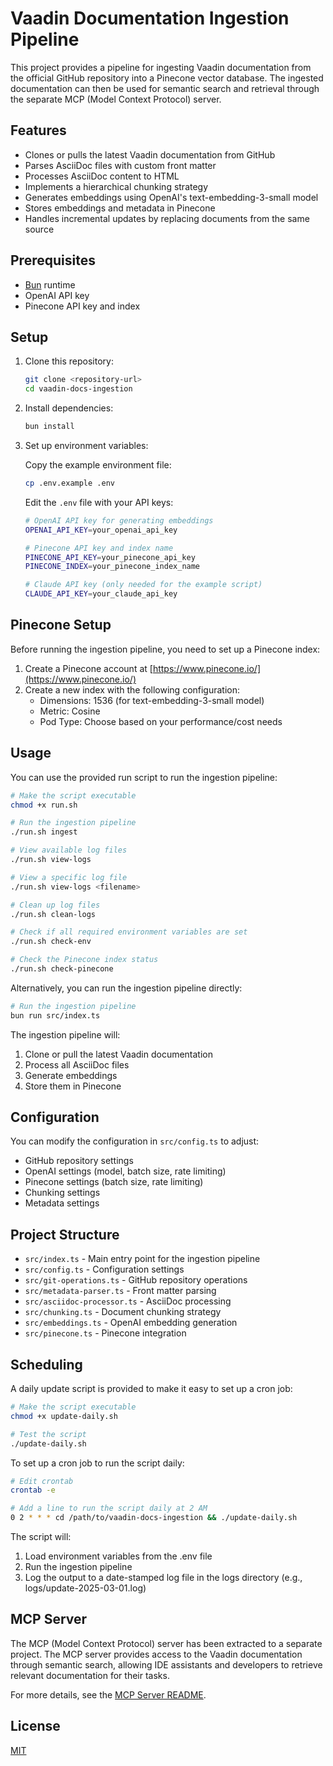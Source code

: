 # Vaadin Documentation Ingestion Pipeline

This project provides a pipeline for ingesting Vaadin documentation from the official GitHub repository into a Pinecone vector database. The ingested documentation can then be used for semantic search and retrieval through the separate MCP (Model Context Protocol) server.

## Features

- Clones or pulls the latest Vaadin documentation from GitHub
- Parses AsciiDoc files with custom front matter
- Processes AsciiDoc content to HTML
- Implements a hierarchical chunking strategy
- Generates embeddings using OpenAI's text-embedding-3-small model
- Stores embeddings and metadata in Pinecone
- Handles incremental updates by replacing documents from the same source

## Prerequisites

- [Bun](https://bun.sh/) runtime
- OpenAI API key
- Pinecone API key and index

## Setup

1. Clone this repository:
   ```bash
   git clone <repository-url>
   cd vaadin-docs-ingestion
   ```

2. Install dependencies:
   ```bash
   bun install
   ```

3. Set up environment variables:
   
   Copy the example environment file:
   ```bash
   cp .env.example .env
   ```
   
   Edit the `.env` file with your API keys:
   ```bash
   # OpenAI API key for generating embeddings
   OPENAI_API_KEY=your_openai_api_key
   
   # Pinecone API key and index name
   PINECONE_API_KEY=your_pinecone_api_key
   PINECONE_INDEX=your_pinecone_index_name
   
   # Claude API key (only needed for the example script)
   CLAUDE_API_KEY=your_claude_api_key
   ```

## Pinecone Setup

Before running the ingestion pipeline, you need to set up a Pinecone index:

1. Create a Pinecone account at [https://www.pinecone.io/](https://www.pinecone.io/)
2. Create a new index with the following configuration:
   - Dimensions: 1536 (for text-embedding-3-small model)
   - Metric: Cosine
   - Pod Type: Choose based on your performance/cost needs

## Usage

You can use the provided run script to run the ingestion pipeline:

```bash
# Make the script executable
chmod +x run.sh

# Run the ingestion pipeline
./run.sh ingest

# View available log files
./run.sh view-logs

# View a specific log file
./run.sh view-logs <filename>

# Clean up log files
./run.sh clean-logs

# Check if all required environment variables are set
./run.sh check-env

# Check the Pinecone index status
./run.sh check-pinecone
```

Alternatively, you can run the ingestion pipeline directly:

```bash
# Run the ingestion pipeline
bun run src/index.ts
```

The ingestion pipeline will:
1. Clone or pull the latest Vaadin documentation
2. Process all AsciiDoc files
3. Generate embeddings
4. Store them in Pinecone

## Configuration

You can modify the configuration in `src/config.ts` to adjust:

- GitHub repository settings
- OpenAI settings (model, batch size, rate limiting)
- Pinecone settings (batch size, rate limiting)
- Chunking settings
- Metadata settings

## Project Structure

- `src/index.ts` - Main entry point for the ingestion pipeline
- `src/config.ts` - Configuration settings
- `src/git-operations.ts` - GitHub repository operations
- `src/metadata-parser.ts` - Front matter parsing
- `src/asciidoc-processor.ts` - AsciiDoc processing
- `src/chunking.ts` - Document chunking strategy
- `src/embeddings.ts` - OpenAI embedding generation
- `src/pinecone.ts` - Pinecone integration

## Scheduling

A daily update script is provided to make it easy to set up a cron job:

```bash
# Make the script executable
chmod +x update-daily.sh

# Test the script
./update-daily.sh
```

To set up a cron job to run the script daily:

```bash
# Edit crontab
crontab -e

# Add a line to run the script daily at 2 AM
0 2 * * * cd /path/to/vaadin-docs-ingestion && ./update-daily.sh
```

The script will:
1. Load environment variables from the .env file
2. Run the ingestion pipeline
3. Log the output to a date-stamped log file in the logs directory (e.g., logs/update-2025-03-01.log)

## MCP Server

The MCP (Model Context Protocol) server has been extracted to a separate project. The MCP server provides access to the Vaadin documentation through semantic search, allowing IDE assistants and developers to retrieve relevant documentation for their tasks.

For more details, see the [MCP Server README](../mcp-server/README.md).

## License

[MIT](LICENSE)
